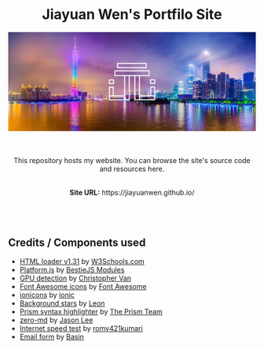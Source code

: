 <h1 align="center">Jiayuan Wen's Portfilo Site</h1>

<div align="center"><img src="./textures/README_materials/cover.jpg" width="1000"></img></div>
<br/>
<br/>

<p align="center">This repository hosts my website. You can browse the site's source code and resources here.</p>

<br/>

<div align="center"><b>Site URL:</b> https://jiayuanwen.github.io/</div>

<br/>
<br/>
<br/>

## Credits / Components used
* [HTML loader v1.31](https://www.w3schools.com/howto/howto_html_include.asp) by [W3Schools.com](https://www.w3schools.com/)
* [Platform.js](https://github.com/bestiejs/platform.js/) by [BestieJS Modules](https://github.com/bestiejs)
* [GPU detection](https://gist.github.com/cvan/042b2448fcecefafbb6a91469484cdf8#file-webgl-detect-gpu-js) by [Christopher Van](https://github.com/cvan)
* [Font Awesome icons](https://fontawesome.com/icons) by [Font Awesome](https://fontawesome.com/)
* [ionicons](https://ionic.io/ionicons) by [ionic](https://ionic.io/)
* [Background stars](https://codepen.io/LeonGr/pen/eYoZJB) by [Leon](https://codepen.io/LeonGr)
* [Prism syntax highlighter](https://prismjs.com/index.html) by [The Prism Team](https://prismjs.com/index.html#credits)
* [zero-md](https://github.com/zerodevx/zero-md) by [Jason Lee](https://github.com/zerodevx)
* [Internet speed test](https://www.geeksforgeeks.org/how-to-detect-network-speed-using-javascript/#) by [romy421kumari](https://auth.geeksforgeeks.org/user/romy421kumari)
* [Email form]() by [Basin](https://usebasin.com/)
<!--* [Three.js](https://threejs.org/) by [mrdoob](https://mrdoob.com/)-->
